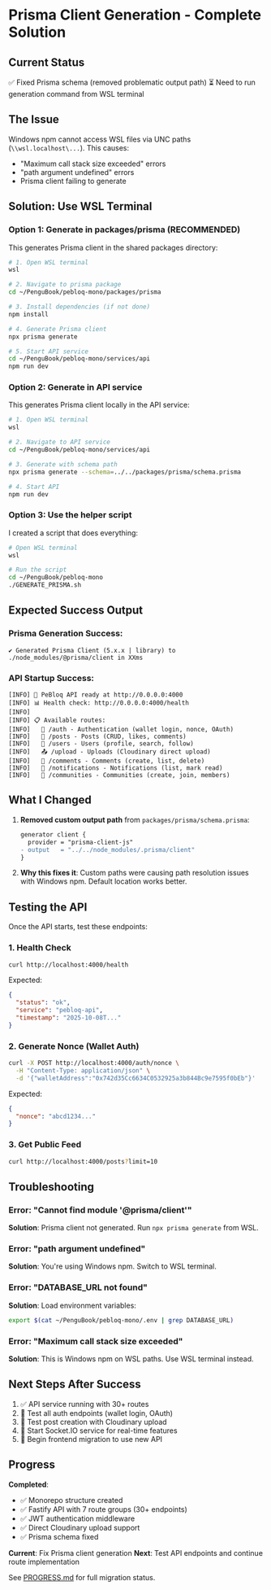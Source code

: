 # Prisma Client Generation - Complete Solution

## Current Status
✅ Fixed Prisma schema (removed problematic output path)
⏳ Need to run generation command from WSL terminal

## The Issue
Windows npm cannot access WSL files via UNC paths (`\\wsl.localhost\...`). This causes:
- "Maximum call stack size exceeded" errors
- "path argument undefined" errors
- Prisma client failing to generate

## Solution: Use WSL Terminal

### Option 1: Generate in packages/prisma (RECOMMENDED)

This generates Prisma client in the shared packages directory:

```bash
# 1. Open WSL terminal
wsl

# 2. Navigate to prisma package
cd ~/PenguBook/pebloq-mono/packages/prisma

# 3. Install dependencies (if not done)
npm install

# 4. Generate Prisma client
npx prisma generate

# 5. Start API service
cd ~/PenguBook/pebloq-mono/services/api
npm run dev
```

### Option 2: Generate in API service

This generates Prisma client locally in the API service:

```bash
# 1. Open WSL terminal
wsl

# 2. Navigate to API service
cd ~/PenguBook/pebloq-mono/services/api

# 3. Generate with schema path
npx prisma generate --schema=../../packages/prisma/schema.prisma

# 4. Start API
npm run dev
```

### Option 3: Use the helper script

I created a script that does everything:

```bash
# Open WSL terminal
wsl

# Run the script
cd ~/PenguBook/pebloq-mono
./GENERATE_PRISMA.sh
```

## Expected Success Output

### Prisma Generation Success:
```
✔ Generated Prisma Client (5.x.x | library) to ./node_modules/@prisma/client in XXms
```

### API Startup Success:
```
[INFO] 🚀 PeBloq API ready at http://0.0.0.0:4000
[INFO] 📊 Health check: http://0.0.0.0:4000/health
[INFO]
[INFO] 📋 Available routes:
[INFO]   🔐 /auth - Authentication (wallet login, nonce, OAuth)
[INFO]   📝 /posts - Posts (CRUD, likes, comments)
[INFO]   👤 /users - Users (profile, search, follow)
[INFO]   📤 /upload - Uploads (Cloudinary direct upload)
[INFO]   💬 /comments - Comments (create, list, delete)
[INFO]   🔔 /notifications - Notifications (list, mark read)
[INFO]   👥 /communities - Communities (create, join, members)
```

## What I Changed

1. **Removed custom output path** from `packages/prisma/schema.prisma`:
   ```diff
   generator client {
     provider = "prisma-client-js"
   - output   = "../../node_modules/.prisma/client"
   }
   ```

2. **Why this fixes it**: Custom paths were causing path resolution issues with Windows npm. Default location works better.

## Testing the API

Once the API starts, test these endpoints:

### 1. Health Check
```bash
curl http://localhost:4000/health
```

Expected:
```json
{
  "status": "ok",
  "service": "pebloq-api",
  "timestamp": "2025-10-08T..."
}
```

### 2. Generate Nonce (Wallet Auth)
```bash
curl -X POST http://localhost:4000/auth/nonce \
  -H "Content-Type: application/json" \
  -d '{"walletAddress":"0x742d35Cc6634C0532925a3b844Bc9e7595f0bEb"}'
```

Expected:
```json
{
  "nonce": "abcd1234..."
}
```

### 3. Get Public Feed
```bash
curl http://localhost:4000/posts?limit=10
```

## Troubleshooting

### Error: "Cannot find module '@prisma/client'"
**Solution**: Prisma client not generated. Run `npx prisma generate` from WSL.

### Error: "path argument undefined"
**Solution**: You're using Windows npm. Switch to WSL terminal.

### Error: "DATABASE_URL not found"
**Solution**: Load environment variables:
```bash
export $(cat ~/PenguBook/pebloq-mono/.env | grep DATABASE_URL)
```

### Error: "Maximum call stack size exceeded"
**Solution**: This is Windows npm on WSL paths. Use WSL terminal instead.

## Next Steps After Success

1. ✅ API service running with 30+ routes
2. 🔄 Test all auth endpoints (wallet login, OAuth)
3. 🔄 Test post creation with Cloudinary upload
4. 🔄 Start Socket.IO service for real-time features
5. 🔄 Begin frontend migration to use new API

## Progress

**Completed**:
- ✅ Monorepo structure created
- ✅ Fastify API with 7 route groups (30+ endpoints)
- ✅ JWT authentication middleware
- ✅ Direct Cloudinary upload support
- ✅ Prisma schema fixed

**Current**: Fix Prisma client generation
**Next**: Test API endpoints and continue route implementation

See [PROGRESS.md](./PROGRESS.md) for full migration status.
